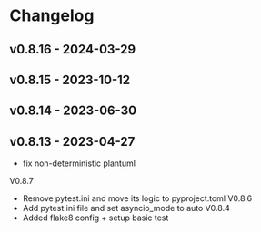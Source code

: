 # Changelog

## v0.8.16 - 2024-03-29


## v0.8.15 - 2023-10-12


## v0.8.14 - 2023-06-30


## v0.8.13 - 2023-04-27

- fix non-deterministic plantuml

V0.8.7
- Remove pytest.ini and move its logic to pyproject.toml
V0.8.6
- Add pytest.ini file and set asyncio_mode to auto
V0.8.4
- Added flake8 config + setup basic test

